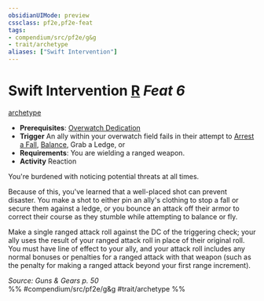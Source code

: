 ```yaml
---
obsidianUIMode: preview
cssclass: pf2e,pf2e-feat
tags:
- compendium/src/pf2e/g&g
- trait/archetype
aliases: ["Swift Intervention"]
---
```

# Swift Intervention  [R](/rules/core-rulebook/chapter-9-playing-the-game.md#Actions "Reaction") *Feat 6*  
[archetype](/rules/traits/archetype.md)  

- **Prerequisites**: [Overwatch Dedication](/compendium/feats/overwatch-dedication-g-g.md)
- **Trigger** An ally within your overwatch field fails in their attempt to [Arrest a Fall](/rules/actions/arrest-a-fall.md), [Balance](/rules/actions/balance.md), Grab a Ledge, or
- **Requirements**: You are wielding a ranged weapon.
- **Activity** Reaction

You're burdened with noticing potential threats at all times.

Because of this, you've learned that a well-placed shot can prevent disaster. You make a shot to either pin an ally's clothing to stop a fall or secure them against a ledge, or you bounce an attack off their armor to correct their course as they stumble while attempting to balance or fly.

Make a single ranged attack roll against the DC of the triggering check; your ally uses the result of your ranged attack roll in place of their original roll. You must have line of effect to your ally, and your attack roll includes any normal bonuses or penalties for a ranged attack with that weapon (such as the penalty for making a ranged attack beyond your first range increment).

*Source: Guns & Gears p. 50*  
%% #compendium/src/pf2e/g&g #trait/archetype %%